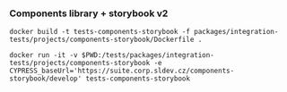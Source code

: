 ### Components library + storybook v2

`docker build -t tests-components-storybook -f packages/integration-tests/projects/components-storybook/Dockerfile .`

`docker run -it -v $PWD:/tests/packages/integration-tests/projects/components-storybook -e CYPRESS_baseUrl='https://suite.corp.sldev.cz/components-storybook/develop' tests-components-storybook`
